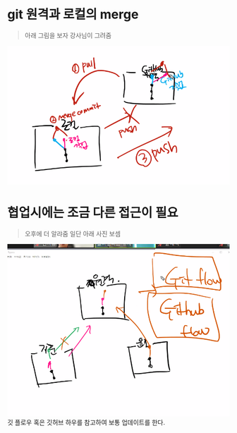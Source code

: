 # git 원격과 로컬의 merge

> 아래 그림을 보자 강사님이 그려줌

![image-20210928101827625](md-images/image-20210928101827625.png)

# 협업시에는 조금 다른 접근이 필요

> 오후에 더 알랴줌 일단 아래 사진 보셈

![image-20210928102121207](md-images/image-20210928102121207.png)깃 플로우 혹은 깃허브 하우를 참고하여 보통 업데이트를 한다.